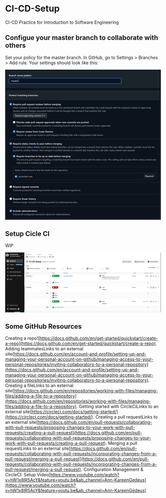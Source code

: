 # CI-CD-Setup
CI-CD Practice for Introduction to Software Engineering
## Configue your master branch to collaborate with others

Set your policy for the master branch. In GitHub, go to Settings > Branches > Add rule. Your settings should look like this:

![master_branch_settings.png](master_branch_settings.png)

## Setup Cicle CI

WIP

![CicleCI.png](CicleCI.png)
## Some GitHub Resources

Creating a repo![https://docs.github.com/en/get-started/quickstart/create-a-repo](https://docs.github.com/en/get-started/quickstart/create-a-repo).
Adding teammatesLinks to an external site[https://docs.github.com/en/account-and-profile/setting-up-and-managing-your-personal-account-on-github/managing-access-to-your-personal-repositories/inviting-collaborators-to-a-personal-repository](https://docs.github.com/en/account-and-profile/setting-up-and-managing-your-personal-account-on-github/managing-access-to-your-personal-repositories/inviting-collaborators-to-a-personal-repository).
Creating a fileLinks to an external site[https://docs.github.com/en/repositories/working-with-files/managing-files/adding-a-file-to-a-repository](https://docs.github.com/en/repositories/working-with-files/managing-files/adding-a-file-to-a-repository).
Getting started with CircleCiLinks to an external site[https://circleci.com/docs/getting-started/](https://circleci.com/docs/getting-started/).
Creating a pull requestLinks to an external site[https://docs.github.com/en/pull-requests/collaborating-with-pull-requests/proposing-changes-to-your-work-with-pull-requests/creating-a-pull-request](https://docs.github.com/en/pull-requests/collaborating-with-pull-requests/proposing-changes-to-your-work-with-pull-requests/creating-a-pull-request).
Merging a pull requestLinks to an external site[https://docs.github.com/en/pull-requests/collaborating-with-pull-requests/incorporating-changes-from-a-pull-request/merging-a-pull-request](https://docs.github.com/en/pull-requests/collaborating-with-pull-requests/incorporating-changes-from-a-pull-request/merging-a-pull-request).
Configuration Management & CircleCI: Setup Video[https://www.youtube.com/watch?v=hW1x8lR5AcY&feature=youtu.be&ab_channel=Ann-KareenGedeus](https://www.youtube.com/watch?v=hW1x8lR5AcY&feature=youtu.be&ab_channel=Ann-KareenGedeus)